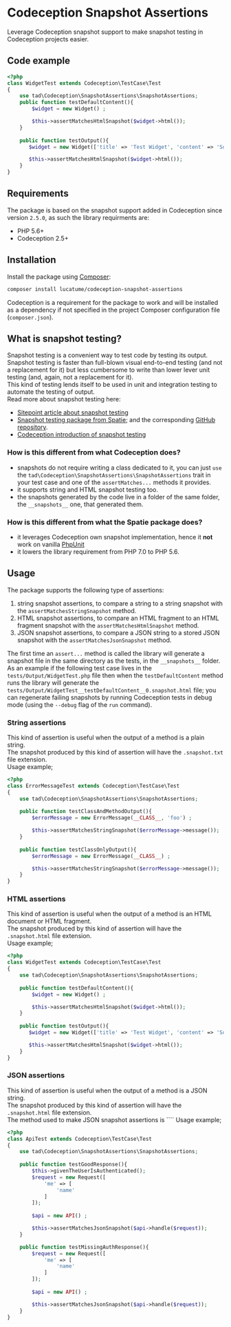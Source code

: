 # Codeception Snapshot Assertions
Leverage Codeception snapshot support to make snapshot testing in Codeception projects easier.

## Code example
```php
<?php
class WidgetTest extends Codeception\TestCase\Test
{
    use tad\Codeception\SnapshotAssertions\SnapshotAssertions;
    public function testDefaultContent(){
        $widget = new Widget() ;

        $this->assertMatchesHtmlSnapshot($widget->html());
    }
    
    public function testOutput(){
       $widget = new Widget(['title' => 'Test Widget', 'content' => 'Some test content']) ;

       $this->assertMatchesHtmlSnapshot($widget->html());
    }
}
```

## Requirements
The package is based on the snapshot support added in Codeception since version `2.5.0`, as such the library requirments are:
* PHP 5.6+
* Codeception 2.5+

## Installation
Install the package using [Composer](https://getcomposer.org/):
```bash
composer install lucatume/codeception-snapshot-assertions
``` 
Codeception is a requirement for the package to work and will be installed as a dependency if not specified in the project Composer configuration file (`composer.json`).

## What is snapshot testing?
Snapshot testing is a convenient way to test code by testing its output.  
Snapshot testing is faster than full-blown visual end-to-end testing (and not a replacement for it) but less cumbersome to write than lower lever unit testing (and, again, not a replacement for it).  
This kind of testing lends itself to be used in unit and integration testing to automate the testing of output.  
Read more about snapshot testing here: 
* [Sitepoint article about snapshot testing](https://www.sitepoint.com/snapshot-testing-viable-php/)
* [Snapshot testing package from Spatie](https://hackernoon.com/a-package-for-snapshot-testing-in-phpunit-2e4558c07fe3); and the corresponding [GitHub repository](https://github.com/spatie/phpunit-snapshot-assertions).
* [Codeception introduction of snapshot testing](https://codeception.com/09-24-2018/codeception-2.5.html)

### How is this different from what Codeception does?
* snapshots do not require writing a class dedicated to it, you can just `use` the `tad\Codeception\SnapshotAssertions\SnapshotAssertions` trait in your test case and one of the `assertMatches...` methods it provides.  
* it supports string and HTML snapshot testing too.
* the snapshots generated by the code live in a folder of the same folder, the `__snapshots__` one, that generated them.

### How is this different from what the Spatie package does?
* it leverages Codeception own snapshot implementation, hence it **not** work on vanilla [PhpUnit](https://phpunit.de/ "PHPUnit – The PHP Testing Framework")
* it lowers the library requirement from PHP 7.0 to PHP 5.6.

## Usage
The package supports the following type of assertions:
1. string snapshot assertions, to compare a string to a string snapshot with the `assertMatchesStringSnapshot` method.
2. HTML snapshot assertions, to compare an HTML fragment to an HTML fragment snapshot  with the `assertMatchesHtmlSnapshot` method.
3. JSON snapshot assertions, to compare a JSON string to a stored JSON snapshot with the `assertMatchesJsonSnapshot` method.

The first time an `assert...` method is called the library will generate a snapshot file in the same directory as the tests, in the `__snapshots__` folder.  
As an example if the following test case lives in the `tests/Output/WidgetTest.php` file then when the `testDefaultContent` method runs the library will generate the `tests/Output/WidgetTest__testDefaultContent__0.snapshot.html`  file; you can regenerate failing snapshots by running Codeception tests in debug mode (using the `--debug` flag of the `run` command).

### String assertions
This kind of assertion is useful when the output of a method is a plain string.  
The snapshot produced by this kind of assertion will have the `.snapshot.txt` file extension.  
Usage example;

```php
<?php
class ErrorMessageTest extends Codeception\TestCase\Test
{
    use tad\Codeception\SnapshotAssertions\SnapshotAssertions;
    
    public function testClassAndMethodOutput(){
        $errorMessage = new ErrorMessage(__CLASS__, 'foo') ;

        $this->assertMatchesStringSnapshot($errorMessage->message());
    }
    
    public function testClassOnlyOutput(){
        $errorMessage = new ErrorMessage(__CLASS__) ;

        $this->assertMatchesStringSnapshot($errorMessage->message());
    }
}
```

### HTML assertions
This kind of assertion is useful when the output of a method is an HTML document or HTML fragment.  
The snapshot produced by this kind of assertion will have the `.snapshot.html` file extension.  
Usage example;

```php
<?php
class WidgetTest extends Codeception\TestCase\Test
{
    use tad\Codeception\SnapshotAssertions\SnapshotAssertions;
    
    public function testDefaultContent(){
        $widget = new Widget() ;

        $this->assertMatchesHtmlSnapshot($widget->html());
    }
    
    public function testOutput(){
       $widget = new Widget(['title' => 'Test Widget', 'content' => 'Some test content']) ;

       $this->assertMatchesHtmlSnapshot($widget->html());
    }
}
```

### JSON assertions
This kind of assertion is useful when the output of a method is a JSON string.  
The snapshot produced by this kind of assertion will have the `.snapshot.html` file extension.  
The method used to make JSON snapshot assertions is ````
Usage example;

```php
<?php
class ApiTest extends Codeception\TestCase\Test
{
    use tad\Codeception\SnapshotAssertions\SnapshotAssertions;
    
    public function testGoodResponse(){
        $this->givenTheUserIsAuthenticated();
        $request = new Request([
            'me' => [
                'name'   
            ]
        ]);
        
        $api = new API() ;

        $this->assertMatchesJsonSnapshot($api->handle($request));
    }

    public function testMissingAuthResponse(){
        $request = new Request([
            'me' => [
                'name'   
            ]
        ]);
        
        $api = new API() ;

        $this->assertMatchesJsonSnapshot($api->handle($request));
    }
}
```
